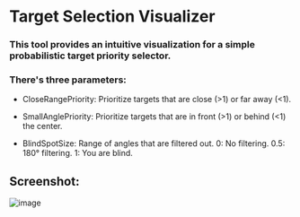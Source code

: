 # Target Selection Visualizer

### This tool provides an intuitive visualization for a simple probabilistic target priority selector.

### There's three parameters:

- CloseRangePriority: Prioritize targets that are close (>1) or far away (<1).

- SmallAnglePriority: Prioritize targets that are in front (>1) or behind (<1) the center.

- BlindSpotSize: Range of angles that are filtered out. 0: No filtering. 0.5: 180° filtering. 1: You are blind.

## Screenshot:

![image](https://user-images.githubusercontent.com/87820315/231776430-5478a779-9c68-4a36-999c-c8e9073ed022.png)
